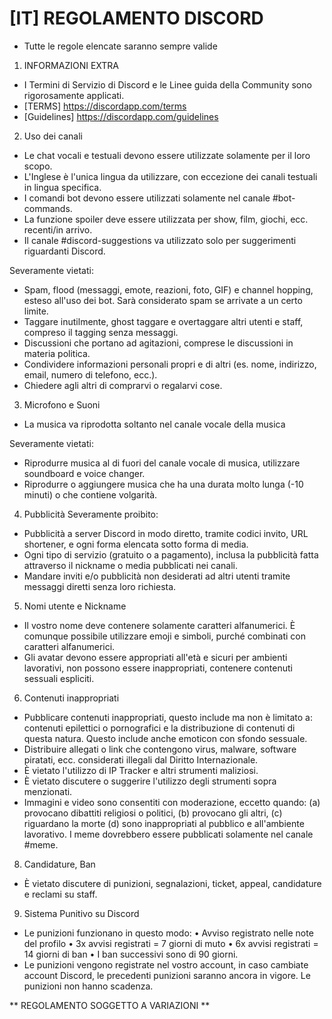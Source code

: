 # [IT] REGOLAMENTO DISCORD
- Tutte le regole elencate saranno sempre valide 

1) INFORMAZIONI EXTRA
- I Termini di Servizio di Discord e le Linee guida della Community sono rigorosamente applicati.
- [TERMS] https://discordapp.com/terms
- [Guidelines] https://discordapp.com/guidelines

2) Uso dei canali
- Le chat vocali e testuali devono essere utilizzate solamente per il loro scopo.
- L'Inglese è l'unica lingua da utilizzare, con eccezione dei canali testuali in lingua specifica.
- I comandi bot devono essere utilizzati solamente nel canale #bot-commands.
- La funzione spoiler deve essere utilizzata per show, film, giochi, ecc. recenti/in arrivo.
- Il canale #discord-suggestions va utilizzato solo per suggerimenti riguardanti Discord.

Severamente vietati:
- Spam, flood (messaggi, emote, reazioni, foto, GIF) e channel hopping, esteso all'uso dei bot. Sarà considerato spam se arrivate a un certo limite.
- Taggare inutilmente, ghost taggare e overtaggare altri utenti e staff, compreso il tagging senza messaggi.
- Discussioni che portano ad agitazioni, comprese le discussioni in materia politica.
- Condividere informazioni personali propri e di altri (es. nome, indirizzo, email, numero di telefono, ecc.).
- Chiedere agli altri di comprarvi o regalarvi cose.

3) Microfono e Suoni
- La musica va riprodotta soltanto nel canale vocale della musica

Severamente vietati:
- Riprodurre musica al di fuori del canale vocale di musica, utilizzare soundboard e voice changer.
- Riprodurre o aggiungere musica che ha una durata molto lunga (-10 minuti) o che contiene volgarità.

4) Pubblicità
Severamente proibito:
- Pubblicità a server Discord in modo diretto, tramite codici invito, URL shortener, e ogni forma elencata sotto forma di media.
- Ogni tipo di servizio (gratuito o a pagamento), inclusa la pubblicità fatta attraverso il nickname o media pubblicati nei canali.
- Mandare inviti e/o pubblicità non desiderati ad altri utenti tramite messaggi diretti senza loro richiesta.

5) Nomi utente e Nickname
- Il vostro nome deve contenere solamente caratteri alfanumerici. È comunque possibile utilizzare emoji e simboli, purché combinati con caratteri alfanumerici.
- Gli avatar devono essere appropriati all'età e sicuri per ambienti lavorativi, non possono essere inappropriati, contenere contenuti sessuali espliciti.

6) Contenuti inappropriati
- Pubblicare contenuti inappropriati, questo include ma non è limitato a: contenuti epilettici o pornografici e la distribuzione di contenuti di questa natura. Questo include anche emoticon con sfondo sessuale.
- Distribuire allegati o link che contengono virus, malware, software piratati, ecc. considerati illegali dal Diritto Internazionale.
- È vietato l'utilizzo di IP Tracker e altri strumenti maliziosi.
- È vietato discutere o suggerire l'utilizzo degli strumenti sopra menzionati.
- Immagini e video sono consentiti con moderazione, eccetto quando:
(a) provocano dibattiti religiosi o politici,
(b) provocano gli altri,
(c) riguardano la morte
(d) sono inappropriati al pubblico e all'ambiente lavorativo. I meme dovrebbero essere pubblicati solamente nel canale #meme.

8) Candidature, Ban
- È vietato discutere di punizioni, segnalazioni, ticket, appeal, candidature e reclami su staff.

9) Sistema Punitivo su Discord
- Le punizioni funzionano in questo modo:
• Avviso registrato nelle note del profilo 
• 3x avvisi registrati = 7 giorni di muto
• 6x avvisi registrati = 14 giorni di ban
• I ban successivi sono di 90 giorni.
- Le punizioni vengono registrate nel vostro account, in caso cambiate account Discord, le precedenti punizioni saranno ancora in vigore. Le punizioni non hanno scadenza.

** REGOLAMENTO SOGGETTO A VARIAZIONI **